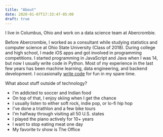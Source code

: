 ```yaml
---
title: "About"
date: 2020-01-07T17:33:47-05:00
draft: true
---
```


I live in Columbus, Ohio and work on a data science team at Abercrombie.

Before Abercrombie, I worked as a consultant while studying statistics and computer science at Ohio State University (Class of 2018). During college and high school, I made iOS apps and got involved in programming competitions. I started programming in JavaScript and Java when I was 14, but now I usually write code in Python. Most of my experience in the last few years has been machine learning, data engineering, and backend development. I occasionally [write code](https://github.com/dkharazi) for fun in my spare time.

What about stuff outside of technology?

- I'm addicted to soccer and Indian food
- On top of that, I enjoy skiing when I get the chance
- I usually listen to either soft rock, indie pop, or lo-fi hip hop
- I've done a triathlon and a few bike tours
- I'm halfway through visiting all 50 U.S. states
- I played the piano actively for 10+ years
- I want to stop eating meat one day
- My favorite tv show is The Office
